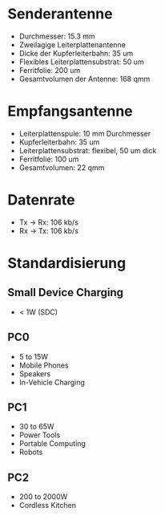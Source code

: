 # Senderantenne

* Durchmesser: 15.3 mm
* Zweilagige Leiterplattenantenne
* Dicke der Kupferleiterbahn: 35 um
* Flexibles Leiterplattensubstrat: 50 um
* Ferritfolie: 200 um
* Gesamtvolumen der Antenne: 168 qmm

# Empfangsantenne

* Leiterplattenspule: 10 mm Durchmesser
* Kupferleiterbahn: 35 um
* Leiterplattensubstrat: flexibel, 50 um dick
* Ferritfolie: 100 um
* Gesamtvolumen: 22 qmm

# Datenrate
* Tx -> Rx: 106 kb/s
* Rx -> Tx: 106 kb/s

# Standardisierung

## Small Device Charging
* < 1W (SDC)

## PC0
* 5 to 15W
* Mobile Phones
* Speakers
* In-Vehicle Charging

## PC1
* 30 to 65W
* Power Tools
* Portable Computing
* Robots

## PC2
* 200 to 2000W
* Cordless Kitchen
